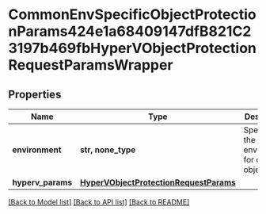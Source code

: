 # CommonEnvSpecificObjectProtectionParams424e1a68409147dfB821C23197b469fbHyperVObjectProtectionRequestParamsWrapper


## Properties
Name | Type | Description | Notes
------------ | ------------- | ------------- | -------------
**environment** | **str, none_type** | Specifies the environment for current object. | [optional] 
**hyperv_params** | [**HyperVObjectProtectionRequestParams**](HyperVObjectProtectionRequestParams.md) |  | [optional] 

[[Back to Model list]](../README.md#documentation-for-models) [[Back to API list]](../README.md#documentation-for-api-endpoints) [[Back to README]](../README.md)


